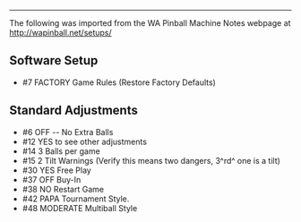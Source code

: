 ***
The following was imported from the WA Pinball Machine Notes webpage at http://wapinball.net/setups/
## Software Setup 
-   #7 FACTORY Game Rules (Restore Factory Defaults)
## Standard Adjustments
-   #6 OFF -- No Extra Balls
-   #12 YES to see other adjustments
-   #14 3 Balls per game
-   #15 2 Tilt Warnings (Verify this means two dangers, 3^rd^ one is a tilt)
-   #30 YES Free Play
-   #37 OFF Buy-In
-   #38 NO Restart Game
-   #42 PAPA Tournament Style.
-   #48 MODERATE Multiball Style